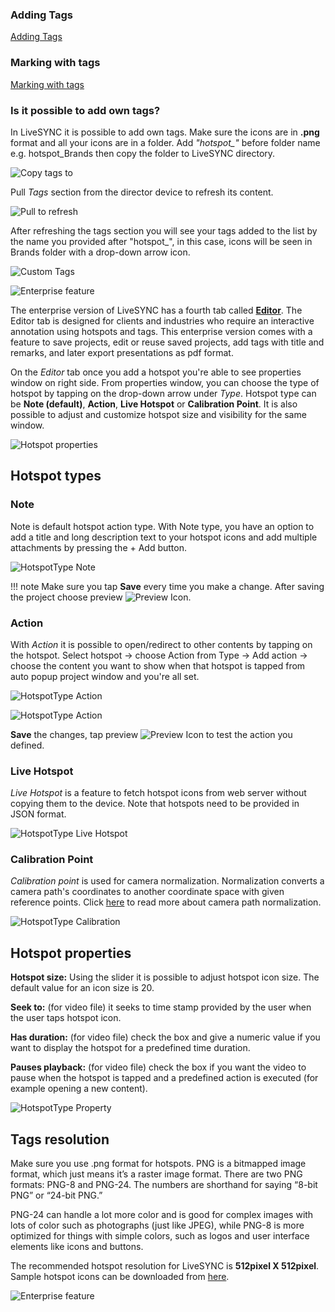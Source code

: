 ### Adding Tags

[Adding Tags](../user_guide/presenting.md#adding-tags)

### Marking with tags

[ Marking with tags](../tutorials/oculus_go_presenting.md#marking-with-tags)


### Is it possible to add own tags?

In LiveSYNC it is possible to add own tags. Make sure the icons are in **.png** format and all your icons are in a folder. Add *"hotspot_"* before folder name e.g. hotspot_Brands then copy the folder to LiveSYNC directory.  

![Copy tags to](img/tagsCopyTo.png)


 Pull *Tags* section from the director device to refresh its content. 
 
 ![Pull to refresh](img/pullToRefresh.jpg)
  
  
  After refreshing the tags section you will see your tags added to the list by the name you provided after "hotspot_", in this case, icons will be seen in Brands folder with a drop-down arrow icon. 
 
  ![Custom Tags](img/customTag.jpg)
 
 ![Enterprise feature](../img/enterprise_feature.png)

 The enterprise version of LiveSYNC has a fourth tab called [**Editor**](..//user_guide/editor.md).  The Editor tab is designed for clients and industries who require an interactive annotation using hotspots and tags. This enterprise version comes with a feature to save projects, edit or reuse saved projects, add tags with title and remarks, and later export presentations as pdf format. 
 
On the *Editor* tab once you add a hotspot you're able to see properties window on right side. From properties window, you can choose the type of hotspot by tapping on the drop-down arrow under *Type*. Hotspot type can be **Note (default)**, **Action**, **Live Hotspot** or **Calibration Point**. It is also possible to adjust and customize hotspot size and visibility for the same window. 

![Hotspot properties](img/hotspotProperties.jpg)

## Hotspot types

### Note

Note is default hotspot action type. With Note type, you have an option to add a title and long description text to your hotspot icons and add multiple attachments by pressing the + Add button. 

![HotspotType Note](img/hotspotTypeNote.jpg)

!!! note
    Make sure you tap **Save** every time you make a change. After saving the project choose preview ![Preview Icon](img/previewIcon.png).  

### Action

With *Action* it is possible to open/redirect to other contents by tapping on the hotspot. Select hotspot -> choose Action from Type -> Add action -> choose the content you want to show when that hotspot is tapped from auto popup project window and you're all set.  

![HotspotType Action](img/hotspotTypeAction.jpg)

![HotspotType Action](img/hotspotTypeAction2.jpg)

**Save** the changes, tap preview ![Preview Icon](img/previewIcon.png) to test the action you defined.  

### Live Hotspot

*Live Hotspot* is a feature to fetch hotspot icons from web server without copying them to the device. Note that hotspots need to be provided in JSON format.  

![HotspotType Live Hotspot](img/LiveHotspot.jpg)

### Calibration Point

*Calibration point* is used for camera normalization. Normalization converts a camera path's coordinates to another coordinate space with given reference points. Click [here](..//user_guide/workflows.md#camera-path-normalization) to read more about camera path normalization. 

![HotspotType Calibration](img/hotspotTypeCalibration.jpg)

## Hotspot properties

**Hotspot size:** Using the slider it is possible to adjust hotspot icon size. The default value for an icon size is 20. 

**Seek to:** (for video file) it seeks to time stamp provided by the user when the user taps hotspot icon. 

**Has duration:** (for video file) check the box and give a numeric value if you want to display the hotspot for a predefined time duration. 

**Pauses playback:** (for video file) check the box if you want the video to pause when the hotspot is tapped and a predefined action is executed (for example opening a new content).  

![HotspotType Property](img/hotspotProperty.jpg)

## Tags resolution
 
 Make sure you use .png format for hotspots. PNG is a bitmapped image format, which just means it’s a raster image format. There are two PNG formats: PNG-8 and PNG-24. The numbers are shorthand for saying “8-bit PNG” or “24-bit PNG.” 
 
 PNG-24 can handle a lot more color and is good for complex images with lots of color such as photographs (just like JPEG), while PNG-8 is more optimized for things with simple colors, such as logos and user interface elements like icons and buttons.
 
 The recommended hotspot resolution for LiveSYNC is **512pixel X 512pixel**. Sample hotspot icons can be downloaded from [here](). 
                                                                                                                          
 [comment]: <> (add link to downloadable hotspots)

![Enterprise feature](../img/enterprise_footer.png)
